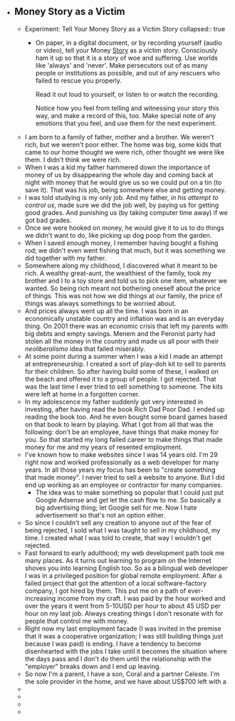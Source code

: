 - ## Money Story as a Victim
	- Experiment: Tell Your Money Story as a Victim Story
	  collapsed:: true
		- On paper, in a digital document, or by recording yourself (audio or video), tell your Money [Story](https://storyworld.mystrikingly.com/)
		   as a victim story. Consciously ham it up so that it is a story of woe 
		  and suffering. Use worlds like 'always' and 'never'. Make persecutors 
		  out of as many people or institutions as possible, and out of any 
		  rescuers who failed to rescue you properly.
		  
		  Read it out loud to yourself, or listen to or watch the recording.
		  
		  Notice how you feel from telling and witnessing your story this way, and make a record of this, too. Make special note of any emotions that you feel, and use them for the next experiment.
	- I am born to a family of father, mother and a brother. We weren't rich, but we weren't poor either. The home was big, some kids that came to our home thought we were rich, other thought we were like them. I didn't think we were rich.
	- When I was a kid my father hammered down the importance of money of us by disappearing the whole day and coming back at night with money that he would give us so we could put on a tin (to save it). That was his job, being somewhere else and getting money.
	- I was told studying is my only job. And my father, _in his attempt to control us_,  made sure we did the job well, by paying us for getting good grades. And punishing us (by taking computer time away) if we got bad grades.
	- Once we were hooked on money, he would give it to us to do things we didn't want to do, like picking up dog poop from the garden.
	- When I saved enough money, I remember having bought a fishing rod; we didn't even went fishing that much, but it was something we did together with my father.
	- Somewhere along my childhood, I discovered what it meant to be rich. A wealthy great-aunt, the wealthiest of the family, took my brother and I to a toy store and told us to pick one item, whatever we wanted. So being rich meant not bothering oneself about the price of things. This was not how we did things at our family, the price of things was always somethings to be worried about.
	- And prices always went up all the time. I was born in an economically unstable country and inflation was and is an everyday thing. On 2001 there was an economic crisis that left my parents with big debts and empty savings. Menem and the Peronist party had stolen all the money in the country and made us all poor with their _neoliberalismo_ idea that failed miserably.
	- At some point during a summer when I was a kid I made an attempt at entrepreneurship. I created a sort of play-doh kit to sell to parents for their children. So after having build some of these, I walked on the beach and offered it to a group of people. I got rejected. That was the last time I ever tried to sell something to someone. The kits were left at home in a forgotten corner.
	- In my adolescence my father suddenly got very interested in investing, after having read the book Rich Dad Poor Dad. I ended up reading the book too. And he even bought some board games based on that book to learn by playing. What I got from all that was the following: don't be an employee, have things that make money for you. So that started my long failed career to make things that made money for me and my years of resented employment.
	- I've known how to make websites since I was 14 years old. I'm 29 right now and worked professionally as a web developer for many years. In all those years my focus has been to "create something that made money". I never tried to sell a website to anyone. But I did end up working as an employee or contractor for many companies.
		- The idea was to make something so popular that I could just put Google Adsense and get let the cash flow to me. So basically a big advertising thing; let Google sell for me. Now I hate advertisement so that's not an option either.
	- So since I couldn't sell any creation to anyone out of the fear of being rejected, I sold what I was taught to sell in my childhood, my time. I created what I was told to create, that way I wouldn't get rejected.
	- Fast forward to early adulthood; my web development path took me many places. As it turns out learning to program on the Internet shoves you into learning English too. So as a bilingual web developer I was in a privileged position for global remote employment. After a failed project that got the attention of a local software-factory company, I got hired by them. This put me on a path of ever-increasing income from my craft. I was paid by the hour worked and over the years it went from 5-10USD per hour to about 45 USD per hour on my last job. Always creating things I don't resonate with for people that control me with money.
	- Right now my last employment facade (I was invited in the premise that it was a cooperative organization; I was still building things just because I was paid) is ending. I have a tendency to become disenhearted with the jobs I take until it becomes the situation where the days pass and I don't do them until the relationship with the "employer" breaks down and I end up leaving.
	- So now I'm a parent, I have a son, Coral and a partner Celeste. I'm the sole provider in the home, and we have about US$700 left with a
	-
	-
	-
	-